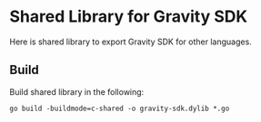 # Shared Library for Gravity SDK

Here is shared library to export Gravity SDK for other languages.

## Build

Build shared library in the following:

```shell
go build -buildmode=c-shared -o gravity-sdk.dylib *.go
```
